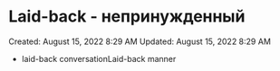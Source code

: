 # Laid-back - непринужденный

Created: August 15, 2022 8:29 AM
Updated: August 15, 2022 8:29 AM

- laid-back conversationLaid-back manner